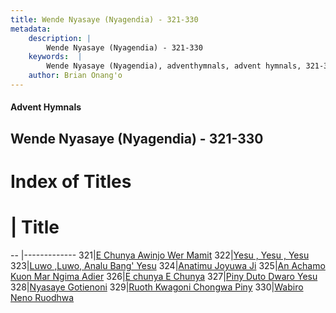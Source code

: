 ```yaml
---
title: Wende Nyasaye (Nyagendia) - 321-330
metadata:
    description: |
        Wende Nyasaye (Nyagendia) - 321-330
    keywords:  |
        Wende Nyasaye (Nyagendia), adventhymnals, advent hymnals, 321-330
    author: Brian Onang'o
---
```


#### Advent Hymnals
## Wende Nyasaye (Nyagendia) - 321-330

# Index of Titles
# | Title                        
-- |-------------
321|[E Chunya Awinjo Wer Mamit](/wende-nyasaye/wende-nyasaye/301-332/321-330/E-Chunya-Awinjo-Wer-Mamit)
322|[Yesu , Yesu , Yesu](/wende-nyasaye/wende-nyasaye/301-332/321-330/Yesu-,-Yesu-,-Yesu)
323|[Luwo ,Luwo, Analu Bang' Yesu](/wende-nyasaye/wende-nyasaye/301-332/321-330/Luwo-,Luwo,-Analu-Bang'-Yesu)
324|[Anatimu Joyuwa Ji](/wende-nyasaye/wende-nyasaye/301-332/321-330/Anatimu-Joyuwa-Ji)
325|[An Achamo Kuon Mar Ngima Adier](/wende-nyasaye/wende-nyasaye/301-332/321-330/An-Achamo-Kuon-Mar-Ngima-Adier)
326|[E chunya E Chunya](/wende-nyasaye/wende-nyasaye/301-332/321-330/E-chunya-E-Chunya)
327|[Piny Duto Dwaro Yesu](/wende-nyasaye/wende-nyasaye/301-332/321-330/Piny-Duto-Dwaro-Yesu)
328|[Nyasaye Gotienoni](/wende-nyasaye/wende-nyasaye/301-332/321-330/Nyasaye-Gotienoni)
329|[Ruoth Kwagoni Chongwa Piny](/wende-nyasaye/wende-nyasaye/301-332/321-330/Ruoth-Kwagoni-Chongwa-Piny)
330|[Wabiro Neno Ruodhwa](/wende-nyasaye/wende-nyasaye/301-332/321-330/Wabiro-Neno-Ruodhwa)